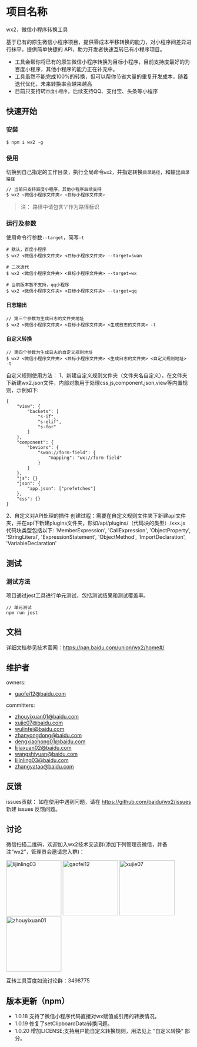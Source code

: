# 项目名称
wx2，微信小程序转换工具

基于已有的原生微信小程序项目，提供零成本平移转换的能力，对小程序间差异进行抹平，提供简单快捷的 API，助力开发者快速互转已有小程序项目。

* 工具会帮你将已有的原生微信小程序转换为目标小程序，目前支持度最好的为百度小程序，其他小程序的能力正在补充中。
* 工具虽然不能完成100%的转换，但可以帮你节省大量的重复开发成本，随着迭代优化，未来转换率会越来越高
* 目前只支持转`百度小程序`，后续支持QQ、支付宝、头条等小程序

## 快速开始

### 安装

```
$ npm i wx2 -g
```

### 使用
切换到自己指定的工作目录，执行全局命令`wx2`，并指定转换`目录路径`，和输出`目录路径`

```bash
// 当前只支持百度小程序，其他小程序后续支持
$ wx2 <微信小程序文件夹> <目标小程序文件夹>
```
> 注： 路径中请包含'/'作为路径标识

### 运行及参数
使用命令行参数`--target`，简写`-t`
```
# 默认，百度小程序
$ wx2 <微信小程序文件夹> <目标小程序文件夹> --target=swan

# 二次迭代
$ wx2 <微信小程序文件夹> <目标小程序文件夹> --target=wx

# 当前版本暂不支持，qq小程序
$ wx2 <微信小程序文件夹> <目标小程序文件夹> --target=qq
```

#### 日志输出
```
// 第三个参数为生成日志的文件夹地址
$ wx2 <微信小程序文件夹> <目标小程序文件夹> <生成日志的文件夹> -t
```

#### 自定义转换
```
// 第四个参数为生成日志的自定义规则地址
$ wx2 <微信小程序文件夹> <目标小程序文件夹> <生成日志的文件夹> <自定义规则地址> -t
```

自定义规则使用方法：
1、新建自定义规则文件夹（文件夹名自定义），在文件夹下新建wx2.json文件，内部对象用于处理css,js,component,json,view等内置规则，示例如下:
```
{
    "view": {
        "backets": [
            "s-if",
            "s-elif",
            "s-for"
        ]
    },
    "component": {
        "beviors": {
            "swan://form-field": {
                "mapping": "wx://form-field"
            }
        }
    },
    "js": {}
    "json": {
        "app.json": ["prefetches"]
    },
    "css": {}
}
```

2、自定义对API处理的插件
创建过程：需要在自定义规则文件夹下新建api文件夹，并在api下新建plugins文件夹，形如/api/plugins/（代码块的类型）/xxx.js
代码块类型包括以下:
'MemberExpression', 'CallExpression', 'ObjectProperty', 'StringLiteral', 'ExpressionStatement', 'ObjectMethod', 'ImportDeclaration', 'VariableDeclaration'

## 测试

### 测试方法

项目通过jest工具进行单元测试，包括测试结果和测试覆盖率。
```
// 单元测试
npm run jest
```

## 文档

详细文档参见技术官网：https://pan.baidu.com/union/wx2/home#/

## 维护者

owners: 
* gaofei12@baidu.com

committers: 
* zhouyixuan01@baidu.com
* xujie07@baidu.com
* wulinfei@baidu.com
* zhanyongdong@baidu.com
* dengxiaohong01@baidu.com
* lijiaxuan02@baidu.com
* wangshiyuan@baidu.com
* lijinling03@baidu.com
* zhangyatao@baidu.com


## 反馈

issues贡献： 如在使用中遇到问题，请在 https://github.com/baidu/wx2/issues 新建 issues 反馈问题。

## 讨论

微信扫描二维码，欢迎加入wx2技术交流群(添加下列管理员微信，并备注“wx2”，管理员会邀请您入群)：

<img src="https://staticsns.cdn.bcebos.com/amis/2021-3/1615548842994/jinlin.png" width = "150" height = "150" alt="lijinling03" />
<img src="https://issuecdn.baidupcs.com/issue/netdisk/ts_ad/help/1605775336.jpg" width = "150" height = "150" alt="gaofei12" />
<img src="https://issuecdn.baidupcs.com/issue/netdisk/ts_ad/help/1605775338.jpg" width = "150" height = "150" alt="xujie07" />
<img src="https://issuecdn.baidupcs.com/issue/netdisk/ts_ad/help/1605784743.jpg" width = "150" height = "150" alt="zhouyixuan01" />


互转工具百度如流讨论群：3498775




## 版本更新（npm）
* 1.0.18  支持了微信小程序代码直接对wx赋值或引用的转换情况。
* 1.0.19  修复了setClipboardData转换问题。
* 1.0.20  增加LICENSE;支持用户能自定义转换规则，用法见上 ”自定义转换“ 部分。